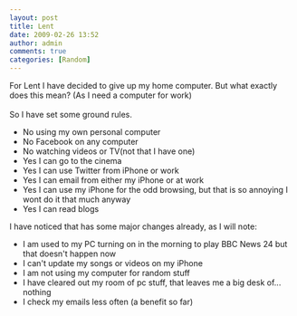 ```yaml
---
layout: post
title: Lent
date: 2009-02-26 13:52
author: admin
comments: true
categories: [Random]
---
```

For Lent I have decided to give up my home computer. But what exactly does this mean? (As I need a computer for work)<br /><br />So I have set some ground rules.<br /><ul><li>No using my own personal computer</li><li>No Facebook on any computer</li><li>No watching videos or TV(not that I have one)</li><li>Yes I can go to the cinema<br /></li><li>Yes I can use Twitter from iPhone or work<br /></li><li>Yes I can email from either my iPhone or at work</li><li>Yes I can use my iPhone for the odd browsing, but that is so annoying I wont do it that much anyway</li><li>Yes I can read blogs<br /></li></ul>I have noticed that has some major changes already, as I will note:<br /><ul><li>I am used to my PC turning on in the morning to play BBC News 24 but that doesn't happen now </li><li>I can't update my songs or videos on my iPhone </li><li>I am not using my computer for random stuff</li><li>I have cleared out my room of pc stuff, that leaves me a big desk of... nothing</li><li>I check my emails less often (a benefit so far)<br /></li></ul>

